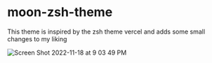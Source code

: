 # moon-zsh-theme

This theme is inspired by the zsh theme vercel and adds some small changes to my liking

![Screen Shot 2022-11-18 at 9 03 49 PM](https://user-images.githubusercontent.com/6380855/202831266-abf2037d-5df6-4b40-a074-d9e31928c86e.png)
